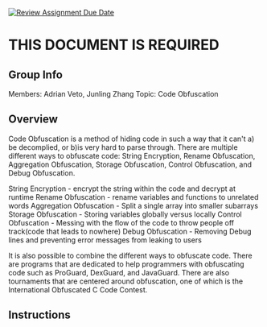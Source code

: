 [![Review Assignment Due Date](https://classroom.github.com/assets/deadline-readme-button-24ddc0f5d75046c5622901739e7c5dd533143b0c8e959d652212380cedb1ea36.svg)](https://classroom.github.com/a/ecp4su41)
# THIS DOCUMENT IS REQUIRED
## Group Info
Members: Adrian Veto, Junling Zhang
Topic: Code Obfuscation

## Overview
Code Obfuscation is a method of hiding code in such a way that it can't a) be decomplied, or b)is very hard to parse through.
There are multiple different ways to obfuscate code: String Encryption, Rename Obfuscation, Aggregation Obfuscation, Storage Obfuscation, Control Obfuscation, and Debug Obfuscation.

String Encryption - encrypt the string within the code and decrypt at runtime
Rename Obfuscation - rename variables and functions to unrelated words
Aggregation Obfuscation - Split a single array into smaller subarrays
Storage Obfuscation - Storing variables globally versus locally
Control Obfuscation - Messing with the flow of the code to throw people off track(code that leads to nowhere)
Debug Obfuscation - Removing Debug lines and preventing error messages from leaking to users

It is also possible to combine the different ways to obfuscate code.
There are programs that are dedicated to help programmers with obfuscating code such as ProGuard, DexGuard, and JavaGuard.
There are also tournaments that are centered around obfuscation, one of which is the International Obfuscated C Code Contest.

## Instructions
